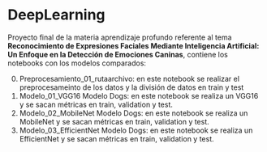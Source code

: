 # DeepLearning
Proyecto final de la materia aprendizaje profundo referente al tema **Reconocimiento de Expresiones Faciales Mediante Inteligencia Artificial: Un Enfoque en la Detección de Emociones Caninas**, contiene los notebooks con los modelos comparados:

0. Preprocesamiento_01_rutaarchivo: en este notebook se realizar el preprocesameinto de los datos y la división de datos en train y test
1. Modelo_01_VGG16 Modelo Dogs: en este notebook se realiza un VGG16 y se sacan métricas en train, validation y test.
2. Modelo_02_MobileNet Modelo Dogs: en este notebook se realiza un MobileNet y se sacan métricas en train, validation y test.
3. Modelo_03_EfficientNet Modelo Dogs: en este notebook se realiza un EfficientNet y se sacan métricas en train, validation y test.

